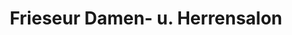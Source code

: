 ---
title: "Frieseur Damen- u. Herrensalon"
url: /kurort-jonsdorf/frieseur-damen-u-herrensalon/
shop: Friseur
---
